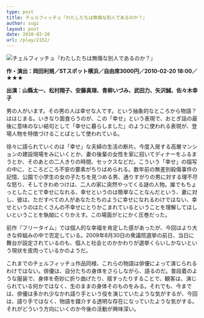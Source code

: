 ```yaml
---
type: post
title: チェルフィッチュ『わたしたちは無傷な別人であるのか？』
author: sugi
layout: post
date: 2010-02-20
url: /play/2152/
---
```

<img src="/images/play/20100220.jpg" alt="チェルフィッチュ『わたしたちは無傷な別人であるのか？』" class="alignleft" />

**作・演出：岡田利規／STスポット横浜／自由席3000円／2010-02-20 18:00／★★★**

**出演：山縣太一、松村翔子、安藤真理、青柳いづみ、武田力、矢沢誠、佐々木幸子**

男の人がいます。その男の人は幸せな人です。という抽象的なところから物語？ははじまる。いきなり面食らうのが、この「幸せ」という表現で、おとぎ話の最後に意味のない結句として「幸せに暮らしました」のように使われる表現が、登場人物を特徴づけることばとして使われている。

徐々に語られていくのは「幸せ」な夫婦の生活の断片。今度入居する高層マンションの建設現場をみにいくとか、妻の後輩の女性を家に招いてディナーをふるまうとか、そのあとの二人きりの時間、セックスなどだ。こういう「幸せ」の描写の中に、ところどころ不安の要素がちりばめられる。数年前の無差別殺傷事件の記憶、公園で小学生の女の子たちを見つめる男、通りすがりの男に対する理不尽な怒り、そしてきわめつけは、二人の家に突然やってくる謎の人物。誰でもちょっとしたことで幸せになれる、幸せというのは簡単なことなんだという、妻に対し、彼は、ただすべての人があなたたちのように幸せになれるわけではない、幸せというのはたくさんの不幸せにとりかこまれているということを理解してほしいということを執拗にくりかえす。この場面がとにかく圧巻だった。

前作『フリータイム』では個人的な幸福を肯定した感があったが、今回はより大きな枠組みの中で否定している。2009年8月30日の衆議院選挙の前日、当日に舞台が設定されているのも、個人と社会とのかかわりが選挙くらいしかないという現状を皮肉っているかのようだ。

これまでのチェルフィッチュ作品同様、これらの物語は俳優によって演じられるわけではない。俳優は、自分たちの身体をさらしながら、語るのだ。普段着のような服装で、身体を奇妙に折り曲げたり、揺すったりすることで、観客は、演じられている何かではなく、生のままの身体そのものをみる。それでも、今までは、俳優は多かれ少なかれ語り手という役を演じていたような気がするが、今回は、語り手ではなく、物語を媒介する透明な存在になっていたような気がする。それがどういう方向にいくのか今後の活動が興味深い。
